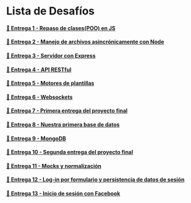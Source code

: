# Lista de Desafíos

#### [🔗 Entrega 1 - Repaso de clases(POO) en JS](https://github.com/EstebanDem/backend-coderhouse/tree/master/Entrega-1#readme)

#### [🔗 Entrega 2 - Manejo de archivos asincrónicamente con Node](https://github.com/EstebanDem/backend-coderhouse/tree/master/Entrega-2#readme)

#### [🔗 Entrega 3 - Servidor con Express](https://github.com/EstebanDem/backend-coderhouse/tree/master/Entrega-3#readme)

#### [🔗 Entrega 4 - API RESTful](https://github.com/EstebanDem/backend-coderhouse/tree/master/Entrega-4#readme)

#### [🔗 Entrega 5 - Motores de plantillas](https://github.com/EstebanDem/backend-coderhouse/tree/master/Entrega-5#readme)

#### [🔗 Entrega 6 - Websockets](https://github.com/EstebanDem/backend-coderhouse/tree/master/Entrega-6#readme)

#### [🔗 Entrega 7 - Primera entrega del proyecto final](https://github.com/EstebanDem/backend-coderhouse/tree/master/Entrega-7#readme)

#### [🔗 Entrega 8 - Nuestra primera base de datos](https://github.com/EstebanDem/backend-coderhouse/tree/master/Entrega-8#readme)

#### [🔗 Entrega 9 - MongoDB](https://github.com/EstebanDem/backend-coderhouse/tree/master/Entrega-9#readme)

#### [🔗 Entrega 10 - Segunda entrega del proyecto final](https://github.com/EstebanDem/backend-coderhouse/tree/master/Entrega-10#readme)

#### [🔗 Entrega 11 - Mocks y normalización](https://github.com/EstebanDem/backend-coderhouse/tree/master/Entrega-11#readme)

#### [🔗 Entrega 12 - Log-in por formulario y persistencia de datos de sesión](https://github.com/EstebanDem/backend-coderhouse/tree/master/Entrega-12#readme)

#### [🔗 Entrega 13 - Inicio de sesión con Facebook](https://github.com/EstebanDem/backend-coderhouse/tree/master/Entrega-13#readme)
